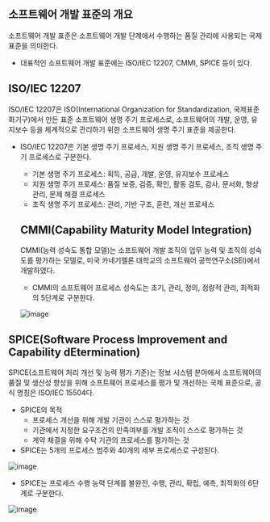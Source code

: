 ## 소프트웨어 개발 표준의 개요

소프트웨어 개발 표준은 소프트웨어 개발 단계에서 수행하는 품질 관리에 사용되는 국제 표준을 의미한다.

- 대표적인 소프트웨어 개발 표준에는 ISO/IEC 12207, CMMI, SPICE 등이 있다.

## ISO/IEC 12207

ISO/IEC 12207은 ISO(International Organization for Standardization, 국제표준화기구)에서 만든 표준 소프트웨어 생명 주기 프로세스로, 소프트웨어의 개발, 운영, 유지보수 등을 체계적으로 관리하기 위한 소프트웨어 생명 주기 표준을 제공한다.

- ISO/IEC 12207은 기본 생명 주기 프로세스, 지원 생명 주기 프로세스, 조직 생명 주기 프로세스로 구분한다.
  - 기본 생명 주기 프로세스: 획득, 공급, 개발, 운영, 유지보수 프로세스
  - 지원 생명 주기 프로세스: 품질 보증, 검증, 확인, 활동 검토, 감사, 문서화, 형상 관리, 문제 해결 프로세스
  - 조직 생명 주기 프로세스: 관리, 기반 구조, 훈련, 개선 프로세스
 
  ## CMMI(Capability Maturity Model Integration)

  CMMI(능력 성숙도 통합 모델)는 소프트웨어 개발 조직의 업무 능력 및 조직의 성숙도를 평가하는 모델로, 미국 카네기멜론 대학교의 소프트웨어 공학연구소(SEI)에서 개발하였다.

  - CMMI의 소프트웨어 프로세스 성숙도는 초기, 관리, 정의, 정량적 관리, 최적화의 5단계로 구분한다.
 
  ![image](https://github.com/user-attachments/assets/bdc7931e-ebb5-45a2-ae83-9dcd13200e7c)

## SPICE(Software Process Improvement and Capability dEtermination)

SPICE(소프트웨어 처리 개선 및 능력 평가 기준)는 정보 시스템 분야에서 소프트웨어의 품질 및 생산성 향상을 위해 소프트웨어 프로세스를 평가 및 개선하는 국제 표준으로, 공식 명칭은 ISO/IEC 15504다.

- SPICE의 목적
  - 프로세스 개선을 위해 개발 기관이 스스로 평가하는 것
  - 기관에서 지정한 요구조건의 만족여부를 개발 조직이 스스로 평가하는 것
  - 계약 체결을 위해 수탁 기관의 프로세스를 평가하는 것
- SPICE는 5개의 프로세스 범주와 40개의 세부 프로세스로 구성된다.

![image](https://github.com/user-attachments/assets/5b5ba8d5-e1fd-465d-aebe-19c5ae8f41d5)

- SPICE는 프로세스 수행 능력 단계를 불완전, 수행, 관리, 확립, 예측, 최적화의 6단계로 구분한다.

![image](https://github.com/user-attachments/assets/d82af2b0-3601-41a3-8f7a-0ce591e443ed)
